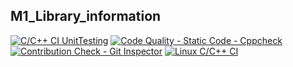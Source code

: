 ## M1_Library_information ##
[![C/C++ CI UnitTesting](https://github.com/akilezhil/M1_Library_information/actions/workflows/unit_testing.yml/badge.svg)](https://github.com/akilezhil/M1_Library_information/actions/workflows/unit_testing.yml)
[![Code Quality - Static Code - Cppcheck](https://github.com/akilezhil/M1_Library_information/actions/workflows/Cpp.check.yml/badge.svg)](https://github.com/akilezhil/M1_Library_information/actions/workflows/Cpp.check.yml)
[![Contribution Check - Git Inspector](https://github.com/akilezhil/M1_Library_information/actions/workflows/gitinspector.yml/badge.svg)](https://github.com/akilezhil/M1_Library_information/actions/workflows/gitinspector.yml)
[![Linux C/C++ CI](https://github.com/akilezhil/M1_Library_information/actions/workflows/Linux_c-ccp.yml/badge.svg)](https://github.com/akilezhil/M1_Library_information/actions/workflows/Linux_c-ccp.yml)















  
  
 
  
   

















  
  
 
  
   
